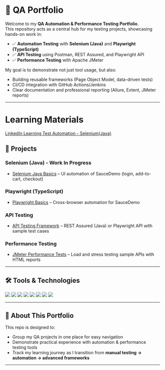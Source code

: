 # 🧪 QA Portfolio

Welcome to my **QA Automation & Performance Testing Portfolio**.  
This repository acts as a central hub for my testing projects, showcasing hands-on work in:

- ✅ **Automation Testing** with **Selenium (Java)** and **Playwright (TypeScript)**  
- ✅ **API Testing** using Postman, REST Assured, and Playwright API  
- ✅ **Performance Testing** with Apache JMeter  

My goal is to demonstrate not just tool usage, but also:
- Building reusable frameworks (Page Object Model, data-driven tests)  
- CI/CD integration with GitHub Actions/Jenkins  
- Clear documentation and professional reporting (Allure, Extent, JMeter reports)  

---
#  Learning Materials
[LinkedIn Learning Test Automation - Selenium(Java)](https://github.com/kalharijay7/test-automation-with-selenium-webdriver-for-java-2124033)

## 🔹 Projects

### Selenium (Java) - Work In Progress
- [Selenium Java Basics](#) – UI automation of SauceDemo (login, add-to-cart, checkout)  

### Playwright (TypeScript)
- [Playwright Basics](#) – Cross-browser automation for SauceDemo  

### API Testing
- [API Testing Framework](#) – REST Assured (Java) or Playwright API with sample test cases  

### Performance Testing
- [JMeter Performance Tests](#) – Load and stress testing sample APIs with HTML reports  

---

## 🛠️ Tools & Technologies

<p align="left">
  <img src="https://img.shields.io/badge/Java-ED8B00?style=for-the-badge&logo=java&logoColor=white" />
  <img src="https://img.shields.io/badge/Selenium-43B02A?style=for-the-badge&logo=selenium&logoColor=white" />
  <img src="https://img.shields.io/badge/Playwright-2EAD33?style=for-the-badge&logo=playwright&logoColor=white" />
  <img src="https://img.shields.io/badge/TypeScript-007ACC?style=for-the-badge&logo=typescript&logoColor=white" />
  <img src="https://img.shields.io/badge/TestNG-FF6F00?style=for-the-badge&logoColor=white" />
  <img src="https://img.shields.io/badge/JMeter-D22128?style=for-the-badge&logo=apachejmeter&logoColor=white" />
  <img src="https://img.shields.io/badge/Postman-FF6C37?style=for-the-badge&logo=postman&logoColor=white" />
  <img src="https://img.shields.io/badge/GitHub_Actions-2088FF?style=for-the-badge&logo=github-actions&logoColor=white" />
</p>

---

## 📌 About This Portfolio
This repo is designed to:
- Group my QA projects in one place for easy navigation  
- Demonstrate practical experience with automation & performance testing tools  
- Track my learning journey as I transition from **manual testing → automation → advanced frameworks**  

---
